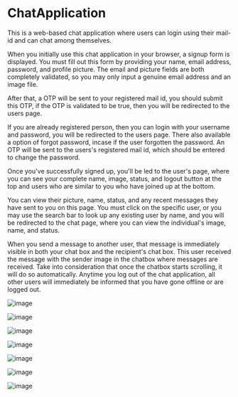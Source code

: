 # ChatApplication
This is a web-based chat application where users can login using their mail-id and can chat among themselves.

When you initially use this chat application in your browser, a signup form is displayed. You must fill out this form by providing your name, email address, password, 
and profile picture. The email and picture fields are both completely validated, so you may only input a genuine email address and an image file. 

After that, a OTP will be sent to your registered mail id, you should submit this OTP, if the OTP is validated to be true, then you will be redirected to the users page.

If you are already registered person, then you can login with your username and password, you will be redirected to the users page.
There also available a option of forgot password, incase if the user forgotten the password. An OTP will be sent to the users's registered mail id, which should be 
entered to change the password.

Once you've successfully signed up, you'll be led to the user's page, where you can see your complete name, image, status, and logout button at the top and users who are 
similar to you who have joined up at the bottom.

You can view their picture, name, status, and any recent messages they have sent to you on this page. You must click on the specific user, or you may use the search bar 
to look up any existing user by name, and you will be redirected to the chat page, where you can view the individual's image, name, and status.

When you send a message to another user, that message is immediately visible in both your chat box and the recipient's chat box. This user received the message with the 
sender image in the chatbox where messages are received. Take into consideration that once the chatbox starts scrolling, it will do so automatically. Anytime you log out 
of the chat application, all other users will immediately be informed that you have gone offline or are logged out.

![image](https://user-images.githubusercontent.com/91744323/210220301-e9775932-46dc-4ab2-a7ad-e58beea57510.png)

![image](https://user-images.githubusercontent.com/91744323/210220609-e5864518-390c-4f7d-89c8-e8e1c603ca98.png)


![image](https://user-images.githubusercontent.com/91744323/210220350-be87529c-22be-4a34-8503-39ebe60c653b.png)

![image](https://user-images.githubusercontent.com/91744323/210220364-72bf8d1a-6686-43d4-b852-4638866afc1f.png)

![image](https://user-images.githubusercontent.com/91744323/210220467-938ceca3-e223-4425-9505-f67344680b47.png)

![image](https://user-images.githubusercontent.com/91744323/210220662-9a3c7f6c-2660-412e-9eea-7f98fdc266ac.png)

![image](https://user-images.githubusercontent.com/91744323/210220685-678ba679-75d3-4d06-b6a4-c7b849e665b8.png)



